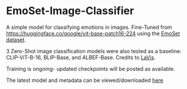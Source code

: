 # EmoSet-Image-Classifier

A simple model for classifying emotions in images. Fine-Tuned from https://huggingface.co/google/vit-base-patch16-224 using the [EmoSet dataset](https://github.com/JingyuanYY/EmoSet).

3 Zero-Shot image classification models were also tested as a baseline: CLIP-ViT-B-16, BLIP-Base, and ALBEF-Base. Credits to [LaVis](https://github.com/salesforce/LAVIS).

Training is ongoing- updated checkpoints will be posted as available.

The latest model and metadata can be viewed/downloaded [here](https://drive.google.com/drive/folders/1XBA03_hs28rJ3dCo9w1NjQkt2A17h50p?usp=sharing)
